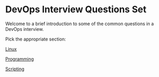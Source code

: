 # DevOps Interview Questions Set

Welcome to a brief  introduction to some of the common questions in a DevOps interview.

Pick the appropriate section:

[Linux](Linux.md)

[Programming](Programming.md)

[Scripting](Scripting.md)



